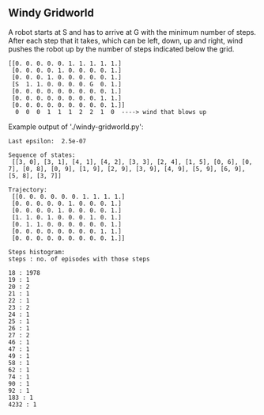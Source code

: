 ## Windy Gridworld

A robot starts at S and has to arrive at G with the minimum number of steps. After each step that it takes, which can be left, down, up and right, wind pushes the robot up by the number of steps indicated below the grid.

```
[[0. 0. 0. 0. 0. 1. 1. 1. 1. 1.]
 [0. 0. 0. 0. 1. 0. 0. 0. 0. 1.]
 [0. 0. 0. 1. 0. 0. 0. 0. 0. 1.]
 [S  1. 1. 0. 0. 0. 0. G  0. 1.]
 [0. 0. 0. 0. 0. 0. 0. 0. 0. 1.]
 [0. 0. 0. 0. 0. 0. 0. 0. 1. 1.]
 [0. 0. 0. 0. 0. 0. 0. 0. 0. 1.]]
  0  0  0  1  1  1  2  2  1  0  ----> wind that blows up
```
 
 Example output of './windy-gridworld.py':
```
Last epsilon:  2.5e-07 

Sequence of states: 
 [[3, 0], [3, 1], [4, 1], [4, 2], [3, 3], [2, 4], [1, 5], [0, 6], [0, 7], [0, 8], [0, 9], [1, 9], [2, 9], [3, 9], [4, 9], [5, 9], [6, 9], [5, 8], [3, 7]] 

Trajectory: 
 [[0. 0. 0. 0. 0. 0. 1. 1. 1. 1.]
 [0. 0. 0. 0. 0. 1. 0. 0. 0. 1.]
 [0. 0. 0. 0. 1. 0. 0. 0. 0. 1.]
 [1. 1. 0. 1. 0. 0. 0. 1. 0. 1.]
 [0. 1. 1. 0. 0. 0. 0. 0. 0. 1.]
 [0. 0. 0. 0. 0. 0. 0. 0. 1. 1.]
 [0. 0. 0. 0. 0. 0. 0. 0. 0. 1.]] 

Steps histogram:
steps : no. of episodes with those steps 

18 : 1978
19 : 1
20 : 2
21 : 1
22 : 1
23 : 2
24 : 1
25 : 1
26 : 1
27 : 2
46 : 1
47 : 1
49 : 1
58 : 1
62 : 1
74 : 1
90 : 1
92 : 1
183 : 1
4232 : 1
```
